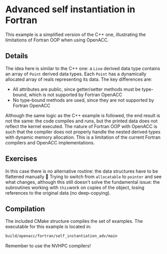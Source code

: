 # Advanced self instantiation in Fortran

This example is a simplified version of the C++ one, illustrating the limitations of Fortran OOP when using OpenACC.

## Details

The idea here is similar to the C++ one: a `Line` derived data type contains an array of `Point` derived data types. Each `Point` has a dynamically allocated array of reals representing its data. The key differences are:

- All attributes are public, since getter/setter methods must be type-bound, which is not supported by Fortran OpenACC
- No type-bound methods are used, since they are not supported by Fortran OpenACC

Although the same logic as the C++ example is followed, the end result is not the same: the code compiles and runs, but the printed data does not reflect the kernel executed. The nature of Fortran OOP with OpenACC is such that the compiler does not properly handle the nested derived types with dynamic memory allocation. This is a limitation of the current Fortran compilers and OpenACC implementations.

## Exercises

In this case there is no alternative routine: the data structures have to be flattened manually :grimacing:
Trying to switch from `allocatable` to `pointer` and see what changes, although this still doesn't solve the fundamental issue: the subroutines working with `this`work on copies of the object, losing references to the original data (no deep-copying).

## Compilation

The included CMake structure compiles the set of examples. The executable for this example is located in:

```bash
build/openacc/fortran/self_instantiation_adv/main
```

Remember to use the NVHPC compilers!